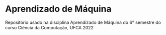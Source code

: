# Aprendizado de Máquina
Repositório usado na disciplina Aprendizado de Máquina do 6° semestre do curso Ciência da Computação, UFCA 2022
